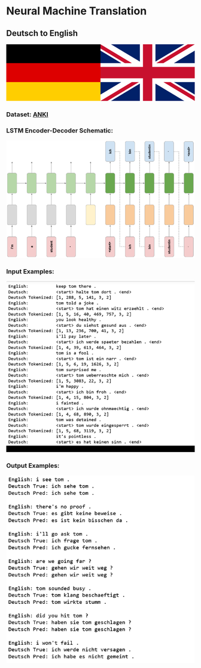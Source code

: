 # Neural Machine Translation
## Deutsch to English

<img src="images/germany_uk_flags.png">

### Dataset: [ANKI](http://www.manythings.org/anki/)

### LSTM Encoder-Decoder Schematic:
<img src="images/neural_translation_model.png">

### Input Examples:
<img src="images/inputs.png">

### Output Examples:
<img src="images/outputs.png">
